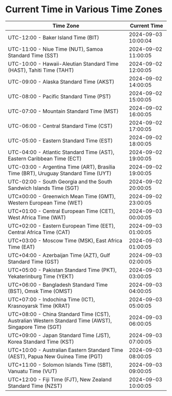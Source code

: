 # Current Time in Various Time Zones

| Time Zone | Current Time |
|-----------|--------------|
| UTC-12:00 - Baker Island Time (BIT) | 2024-09-03 10:00:04 |
| UTC-11:00 - Niue Time (NUT), Samoa Standard Time (SST) | 2024-09-02 11:00:05 |
| UTC-10:00 - Hawaii-Aleutian Standard Time (HAST), Tahiti Time (TAHT) | 2024-09-02 12:00:05 |
| UTC-09:00 - Alaska Standard Time (AKST) | 2024-09-02 14:00:05 |
| UTC-08:00 - Pacific Standard Time (PST) | 2024-09-02 15:00:05 |
| UTC-07:00 - Mountain Standard Time (MST) | 2024-09-02 16:00:05 |
| UTC-06:00 - Central Standard Time (CST) | 2024-09-02 17:00:05 |
| UTC-05:00 - Eastern Standard Time (EST) | 2024-09-02 18:00:05 |
| UTC-04:00 - Atlantic Standard Time (AST), Eastern Caribbean Time (ECT) | 2024-09-02 19:00:05 |
| UTC-03:00 - Argentina Time (ART), Brasília Time (BRT), Uruguay Standard Time (UYT) | 2024-09-02 19:00:05 |
| UTC-02:00 - South Georgia and the South Sandwich Islands Time (SGT) | 2024-09-02 20:00:05 |
| UTC±00:00 - Greenwich Mean Time (GMT), Western European Time (WET) | 2024-09-02 23:00:05 |
| UTC+01:00 - Central European Time (CET), West Africa Time (WAT) | 2024-09-03 00:00:05 |
| UTC+02:00 - Eastern European Time (EET), Central Africa Time (CAT) | 2024-09-03 01:00:05 |
| UTC+03:00 - Moscow Time (MSK), East Africa Time (EAT) | 2024-09-03 01:00:05 |
| UTC+04:00 - Azerbaijan Time (AZT), Gulf Standard Time (GST) | 2024-09-03 02:00:05 |
| UTC+05:00 - Pakistan Standard Time (PKT), Yekaterinburg Time (YEKT) | 2024-09-03 03:00:05 |
| UTC+06:00 - Bangladesh Standard Time (BST), Omsk Time (OMST) | 2024-09-03 04:00:05 |
| UTC+07:00 - Indochina Time (ICT), Krasnoyarsk Time (KRAT) | 2024-09-03 05:00:05 |
| UTC+08:00 - China Standard Time (CST), Australian Western Standard Time (AWST), Singapore Time (SGT) | 2024-09-03 06:00:05 |
| UTC+09:00 - Japan Standard Time (JST), Korea Standard Time (KST) | 2024-09-03 07:00:05 |
| UTC+10:00 - Australian Eastern Standard Time (AEST), Papua New Guinea Time (PGT) | 2024-09-03 08:00:05 |
| UTC+11:00 - Solomon Islands Time (SBT), Vanuatu Time (VUT) | 2024-09-03 09:00:05 |
| UTC+12:00 - Fiji Time (FJT), New Zealand Standard Time (NZST) | 2024-09-03 10:00:05 |
